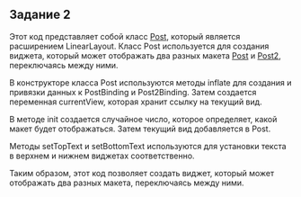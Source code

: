 ## Задание 2
Этот код представляет собой класс [Post](https://github.com/SergeiSlobodchikov/HelloWorld/blob/main/m2_layout/app/src/main/java/com/example/layout/Post.kt), который является расширением LinearLayout. Класс Post используется для создания виджета, который может отображать два разных макета [Post](https://github.com/SergeiSlobodchikov/HelloWorld/blob/main/m2_layout/app/src/main/res/layout/post.xml) и [Post2](https://github.com/SergeiSlobodchikov/HelloWorld/blob/main/m2_layout/app/src/main/res/layout/post2.xml), переключаясь между ними.

В конструкторе класса Post используются методы inflate для создания и привязки данных к PostBinding и Post2Binding. Затем создается переменная currentView, которая хранит ссылку на текущий вид.

В методе init создается случайное число, которое определяет, какой макет будет отображаться. Затем текущий вид добавляется в Post.

Методы setTopText и setBottomText используются для установки текста в верхнем и нижнем виджетах соответственно.

Таким образом, этот код позволяет создать виджет, который может отображать два разных макета, переключаясь между ними.
